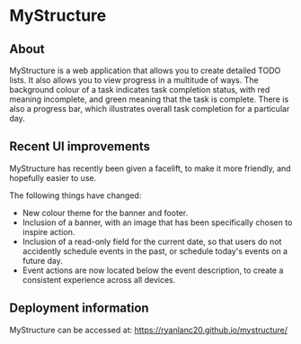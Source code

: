 # MyStructure

## About
MyStructure is a web application that allows you to create detailed TODO lists.
It also allows you to view progress in a multitude of ways. The background colour
of a task indicates task completion status, with red meaning incomplete, and green
meaning that the task is complete. There is also a progress bar, which illustrates
overall task completion for a particular day.

## Recent UI improvements
MyStructure has recently been given a facelift, to make it more friendly, and hopefully easier to use.

The following things have changed:
* New colour theme for the banner and footer.
* Inclusion of a banner, with an image that has been specifically chosen to inspire action.
* Inclusion of a read-only field for the current date, so that users do not accidently schedule
events in the past, or schedule today's events on a future day.
* Event actions are now located below the event description, to create a consistent experience
across all devices.

## Deployment information
MyStructure can be accessed at: https://ryanlanc20.github.io/mystructure/
